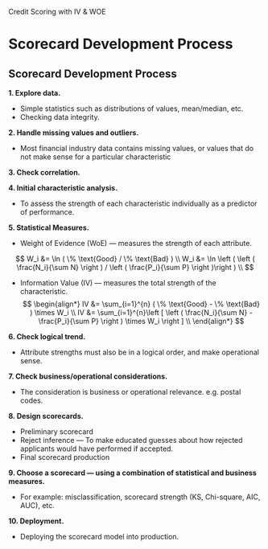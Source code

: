 Credit Scoring with IV & WOE

# Scorecard Development Process

## Scorecard Development Process

**1. Explore data.**
- Simple statistics such as distributions of values, mean/median, etc.
- Checking data integrity.

**2. Handle missing values and outliers.**
- Most financial industry data contains missing values, or values that do not make sense for a particular characteristic

**3. Check correlation.**

**4. Initial characteristic analysis.**
- To assess the strength of each characteristic individually as a predictor of performance.

**5. Statistical Measures.**
- Weight of Evidence (WoE) — measures the strength of each attribute.

$$
W_i &= \ln ( \% \text{Good} / \% \text{Bad} ) \\
W_i &= \ln \left ( \left ( \frac{N_i}{\sum N} \right ) / \left ( \frac{P_i}{\sum P} \right )\right ) \\
$$

- Information Value (IV) — measures the total strength of the characteristic.
$$
\begin{align*}
IV &= \sum_{i=1}^{n} ( \% \text{Good} - \% \text{Bad} ) \times W_i \\
IV &= \sum_{i=1}^{n}\left [ \left ( \frac{N_i}{\sum N} - \frac{P_i}{\sum P} \right ) \times W_i \right ] \\
\end{align*}
$$

**6. Check logical trend.**
- Attribute strengths must also be in a logical order, and make operational sense.

**7. Check business/operational considerations.**
- The consideration is business or operational relevance. e.g. postal codes.

**8. Design scorecards.**
- Preliminary scorecard
- Reject inference — To make educated guesses about how rejected applicants would have performed if accepted.
- Final scorecard production

**9. Choose a scorecard — using a combination of statistical and business measures.**
- For example: misclassification, scorecard strength (KS, Chi-square, AIC, AUC), etc.

**10. Deployment.**
- Deploying the scorecard model into production.

